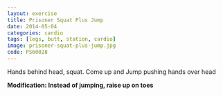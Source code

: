 ```yaml
---
layout: exercise
title: Prisoner Squat Plus Jump
date: 2014-05-04
categories: cardio
tags: [legs, butt, station, cardio]
image: prisoner-squat-plus-jump.jpg
code: PS60028
---
```


Hands behind head, squat. Come up and Jump pushing hands over head

**Modification: Instead of jumping, raise up on toes**

